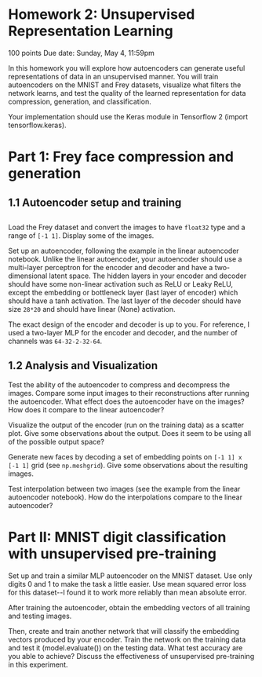 # **Homework 2: Unsupervised Representation Learning**

100 points
Due date: Sunday, May 4, 11:59pm

In this homework you will explore how autoencoders can generate useful representations of data in an unsupervised manner.  You will train autoencoders on the MNIST and Frey datasets, visualize what filters the network learns, and test the quality of the learned representation for data compression, generation, and classification.

Your implementation should use the Keras module in Tensorflow 2 (import tensorflow.keras).

# **Part 1: Frey face compression and generation**

## **1.1 Autoencoder setup and training**

##

Load the Frey dataset and convert the images to have `float32` type and a range of `[-1 1]`. Display some of the images.

Set up an autoencoder, following the example in the linear autoencoder notebook.  Unlike the linear autoencoder, your autoencoder should use a multi-layer perceptron for the encoder and decoder and have a two-dimensional latent space.  The hidden layers in your encoder and decoder should have some non-linear activation such as ReLU or Leaky ReLU, except the embedding or bottleneck layer (last layer of encoder) which should have a tanh activation.  The last layer of the decoder should have size `28*20` and should have linear (None) activation.

The exact design of the encoder and decoder is up to you.  For reference, I used a two-layer MLP for the encoder and decoder, and the number of channels was `64-32-2-32-64`.

## **1.2 Analysis and Visualization**

Test the ability of the autoencoder to compress and decompress the images.  Compare some input images to their reconstructions after running the autoencoder.  What effect does the autoencoder have on the images?  How does it compare to the linear autoencoder?

Visualize the output of the encoder (run on the training data) as a scatter plot.  Give some observations about the output.  Does it seem to be using all of the possible output space?

Generate new faces by decoding a set of embedding points on `[-1 1] x [-1 1]` grid (see `np.meshgrid`).  Give some observations about the resulting images.

Test interpolation between two images (see the example from the linear autoencoder notebook).  How do the interpolations compare to the linear autoencoder?

# **Part II: MNIST digit classification with unsupervised pre-training**

Set up and train a similar MLP autoencoder on the MNIST dataset.  Use only digits 0 and 1 to make the task a little easier.  Use mean squared error loss for this dataset--I found it to work more reliably than mean absolute error.

After training the autoencoder, obtain the embedding vectors of all training and testing images.

Then, create and train another network that will classify the embedding vectors produced by your encoder.  Train the network on the training data and test it (model.evaluate()) on the testing data.  What test accuracy are you able to achieve?  Discuss the effectiveness of unsupervised pre-training in this experiment.

